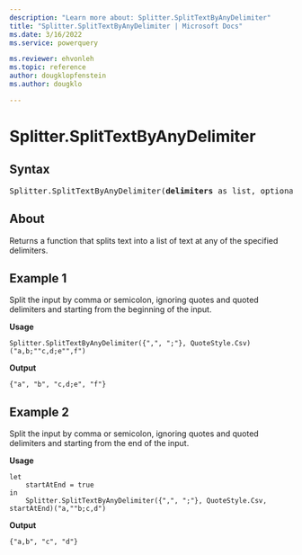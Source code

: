 ```yaml
---
description: "Learn more about: Splitter.SplitTextByAnyDelimiter"
title: "Splitter.SplitTextByAnyDelimiter | Microsoft Docs"
ms.date: 3/16/2022
ms.service: powerquery

ms.reviewer: ehvonleh
ms.topic: reference
author: dougklopfenstein
ms.author: dougklo

---
```

# Splitter.SplitTextByAnyDelimiter

## Syntax

<pre>
Splitter.SplitTextByAnyDelimiter(<b>delimiters</b> as list, optional <b>quoteStyle</b> as nullable number, optional <b>startAtEnd</b> as nullable logical) as function
</pre>
  
## About

Returns a function that splits text into a list of text at any of the specified delimiters.

## Example 1

Split the input by comma or semicolon, ignoring quotes and quoted delimiters and starting from the beginning of the input.

**Usage**

```powerquery-m
Splitter.SplitTextByAnyDelimiter({",", ";"}, QuoteStyle.Csv)("a,b;""c,d;e"",f")
```

**Output**

`{"a", "b", "c,d;e", "f"}`

## Example 2

Split the input by comma or semicolon, ignoring quotes and quoted delimiters and starting from the end of the input.

**Usage**

```powerquery-m
let
    startAtEnd = true
in
    Splitter.SplitTextByAnyDelimiter({",", ";"}, QuoteStyle.Csv, startAtEnd)("a,""b;c,d")
```

**Output**

`{"a,b", "c", "d"}`
